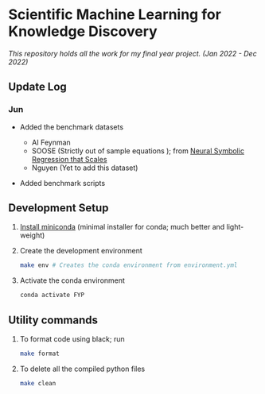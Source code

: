 # Scientific Machine Learning for Knowledge Discovery

_This repository holds all the work for my final year project. (Jan 2022 - Dec 2022)_

## Update Log

### **Jun**

-   Added the benchmark datasets

    -   AI Feynman
    -   SOOSE (Strictly out of sample equations ); from [Neural Symbolic Regression that Scales](https://arxiv.org/pdf/2106.06427.pdf)
    -   Nguyen (Yet to add this dataset)

-   Added benchmark scripts

## Development Setup

1. [Install miniconda](https://docs.conda.io/en/latest/miniconda.html#:~:text=Miniconda%20is%20a%20free%20minimal,zlib%20and%20a%20few%20others.) (minimal installer for conda; much better and light-weight)

2. Create the development environment

    ```bash
    make env # Creates the conda environment from environment.yml
    ```

3. Activate the conda environment
    ```bash
    conda activate FYP
    ```

## Utility commands

1. To format code using black; run

    ```bash
    make format
    ```

2. To delete all the compiled python files

    ```bash
    make clean
    ```
